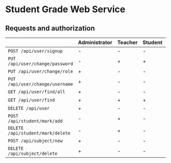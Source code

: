 # Student Grade Web Service

## Requests and authorization

|                                   | Administrator | Teacher | Student | Anonymous |
|:----------------------------------|:--------------|:--------|:--------|:----------|
| `POST /api/user/signup`           | -             | -       | -       | +         |
| `PUT /api/user/change/password`   | -             | +       | +       | -         |
| `PUT /api/user/change/role`       | +             | -       | -       | -         |
| `PUT /api/user/change/username`   | +             | -       | -       | -         |
| `GET /api/user/find/all`          | +             | -       | -       | -         |
| `GET /api/user/find`              | +             | +       | +       | -         |
| `DELETE /api/user`                | +             | -       | -       | -         |
| `POST /api/student/mark/add`      | -             | +       | -       | -         |
| `DELETE /api/student/mark/delete` | -             | +       | -       | -         |
| `POST /api/subject/new`           | +             | -       | -       | -         |
| `DELETE /api/subject/delete`      | +             | -       | -       | -         |